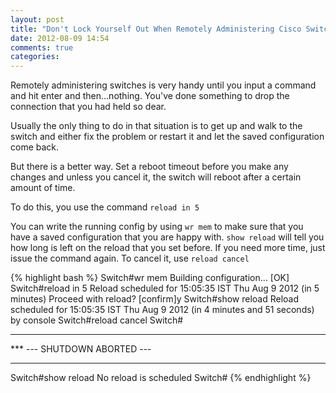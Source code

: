 ```yaml
---
layout: post
title: "Don't Lock Yourself Out When Remotely Administering Cisco Switches"
date: 2012-08-09 14:54
comments: true
categories: 
---
```

Remotely administering switches is very handy until you input a command and hit
enter and then...nothing. You've done something to drop the connection that you
had held so dear.

Usually the only thing to do in that situation is to get up and walk to the switch
and either fix the problem or restart it and let the saved configuration come back.

But there is a better way. Set a reboot timeout before you make any changes and 
unless you cancel it, the switch will reboot after a certain amount of time.

To do this, you use the command `reload in 5`

You can write the running config by using `wr mem` to make sure that you have a 
saved configuration that you are happy with. `show reload` will tell you how long
is left on the reload that you set before. If you need more time, just issue the
command again. To cancel it, use `reload cancel`

{% highlight bash %}
Switch#wr mem
Building configuration...
[OK]
Switch#reload in 5
Reload scheduled for 15:05:35 IST Thu Aug 9 2012 (in 5 minutes)
Proceed with reload? [confirm]y
Switch#show reload
Reload scheduled for 15:05:35 IST Thu Aug 9 2012 (in 4 minutes and 51 seconds) by console
Switch#reload cancel
Switch#


***
*** --- SHUTDOWN ABORTED ---
***

Switch#show reload
No reload is scheduled
Switch#
{% endhighlight %}
